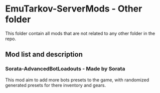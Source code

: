 # EmuTarkov-ServerMods - Other folder
This folder contain all mods that are not related to any other folder in the repo.


## Mod list and description

### Sorata-AdvancedBotLoadouts - Made by Sorata
This mod aim to add more bots presets to the game, with randomized generated presets for there inventory and gears.